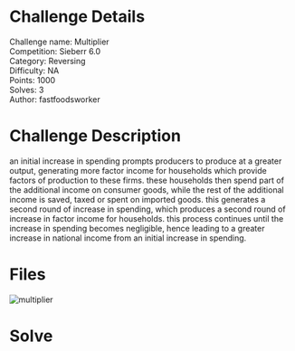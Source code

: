 # Challenge Details
Challenge name: Multiplier  
Competition: Sieberr 6.0  
Category: Reversing    
Difficulty: NA  
Points: 1000  
Solves: 3   
Author: fastfoodsworker  

# Challenge Description
an initial increase in spending prompts producers to produce at a greater output, generating more factor income for households which provide factors of production to these firms. these households then spend part of the additional income on consumer goods, while the rest of the additional income is saved, taxed or spent on imported goods. this generates a second round of increase in spending, which produces a second round of increase in factor income for households. this process continues until the increase in spending becomes negligible, hence leading to a greater increase in national income from an initial increase in spending.

# Files
![multiplier](./multiplier)

# Solve
